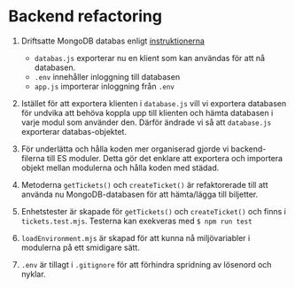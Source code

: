 # Backend refactoring

1. Driftsatte MongoDB databas enligt [instruktionerna](https://jsramverk.se/deploy)

    - `databas.js` exporterar nu en klient som kan användas för att nå databasen.
    - `.env` innehåller inloggning till databasen
    - `app.js` importerar inloggning från `.env`

2. Istället för att exportera klienten i `database.js` vill vi exportera databasen för undvika att behöva koppla upp till klienten och hämta databasen i varje modul som använder den. Därför ändrade vi så att `database.js` exporterar databas-objektet.

3. För underlätta och hålla koden mer organiserad gjorde vi backend-filerna till ES moduler. Detta gör det enklare att exportera och importera objekt mellan modulerna och hålla koden med städad.
4. Metoderna `getTickets()` och `createTicket()` är refaktorerade till att använda nu MongoDB-databasen för att hämta/lägga till biljetter.
5. Enhetstester är skapade för `getTickets()` och `createTicket()` och finns i `tickets.test.mjs`. Testerna kan exekveras med `$ npm run test`

6. `loadEnvironment.mjs` är skapad för att kunna nå miljövariabler i modulerna på ett smidigare sätt.

7. `.env` är tillagt i `.gitignore` för att förhindra spridning av lösenord och nyklar.
